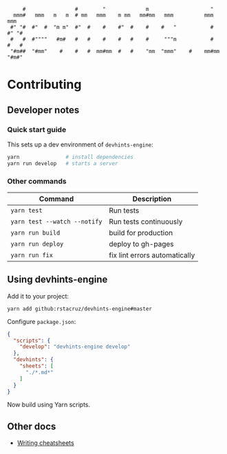 ```
     #                #        "             m                    "
  mmm#   mmm   m   m  # mm   mmm    m mm   mm#mm   mmm          mmm     mmm
 #" "#  #"  #  "m m"  #"  #    #    #"  #    #    #   "           #    #" "#
 #   #  #""""   #m#   #   #    #    #   #    #     """m           #    #   #
 "#m##  "#mm"    #    #   #  mm#mm  #   #    "mm  "mmm"    #    mm#mm  "#m#"
```

# Contributing

## Developer notes

### Quick start guide

This sets up a dev environment of `devhints-engine`:

~~~ bash
yarn               # install dependencies
yarn run develop   # starts a server
~~~

### Other commands

| Command                      | Description                   |
| ---                          | ---                           |
| `yarn test`                  | Run tests                     |
| `yarn test --watch --notify` | Run tests continuously        |
| `yarn run build`             | build for production          |
| `yarn run deploy`            | deploy to gh-pages            |
| `yarn run fix`               | fix lint errors automatically |

## Using devhints-engine

Add it to your project:

```
yarn add github:rstacruz/devhints-engine#master
```

Configure `package.json`:

```json
{
  "scripts": {
    "develop": "devhints-engine develop"
  },
  "devhints": {
    "sheets": [
      "./*.md*"
    ]
  }
}
```

Now build using Yarn scripts.

## Other docs

- [Writing cheatsheets](docs/writing_cheatsheets.md)
